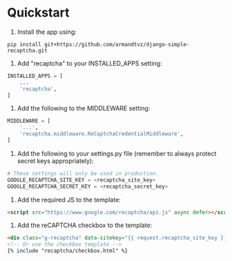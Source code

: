 # Quickstart
1. Install the app using:
```
pip install git+https://github.com/armandtvz/django-simple-recaptcha.git
```

1. Add "recaptcha" to your INSTALLED_APPS setting:
```python
INSTALLED_APPS = [
    ...
    'recaptcha',
]
```

1. Add the following to the MIDDLEWARE setting:
```python
MIDDLEWARE = [
    '...',
    'recaptcha.middleware.ReCaptchaCredentialMiddleware',
]
```

1. Add the following to your settings.py file (remember to always protect secret keys appropriately):
```python
# These settings will only be used in production.
GOOGLE_RECAPTCHA_SITE_KEY = <recaptcha_site_key>
GOOGLE_RECAPTCHA_SECRET_KEY = <recaptcha_secret_key>
```

1. Add the required JS to the template:
```html
<script src="https://www.google.com/recaptcha/api.js" async defer></script>
```

1. Add the reCAPTCHA checkbox to the template:
```html
<div class="g-recaptcha" data-sitekey="{{ request.recaptcha_site_key }}"></div>
<!-- Or use the checkbox template -->
{% include "recaptcha/checkbox.html" %}
```
